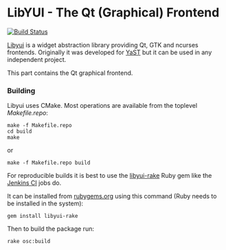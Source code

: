 # LibYUI - The Qt (Graphical) Frontend

[![Build Status](https://travis-ci.org/libyui/libyui-qt.svg?branch=master
)](https://travis-ci.org/libyui/libyui-qt)


[Libyui](https://github.com/libyui/libyui) is a widget abstraction library
providing Qt, GTK and ncurses frontends. Originally it was developed for
[YaST](https://yast.github.io/) but it can be used in any independent project.

This part contains the Qt graphical frontend.


### Building

Libyui uses CMake. Most operations are available from the toplevel
_Makefile.repo_:

```
make -f Makefile.repo
cd build
make
```

or

```
make -f Makefile.repo build
```


For reproducible builds it is best to use the
[libyui-rake](https://github.com/libyui/libyui-rake)
Ruby gem like the [Jenkins CI](https://ci.opensuse.org/view/libyui/) jobs do.

It can be installed from [rubygems.org](https://rubygems.org/gems/libyui-rake/)
using this command (Ruby needs to be installed in the system):

```
gem install libyui-rake
```

Then to build the package run:

```
rake osc:build
```

